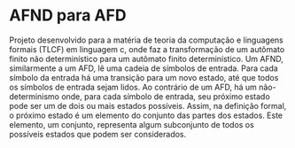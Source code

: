 # AFND para AFD
Projeto desenvolvido para a matéria de teoria da computação e linguagens formais (TLCF) em linguagem c, onde faz a transformação de um autômato finito não determinístico para um autômato finito determinístico.
Um AFND, similarmente a um AFD, lê uma cadeia de símbolos de entrada. Para cada símbolo da entrada há uma transição para um novo estado, até que todos os símbolos de entrada sejam lidos.
Ao contrário de um AFD, há um não-determinismo onde, para cada símbolo de entrada, seu próximo estado pode ser um de dois ou mais estados possíveis. Assim, na definição formal, o próximo estado é um elemento do conjunto das partes dos estados. Este elemento, um conjunto, representa algum subconjunto de todos os possíveis estados que podem ser considerados.

